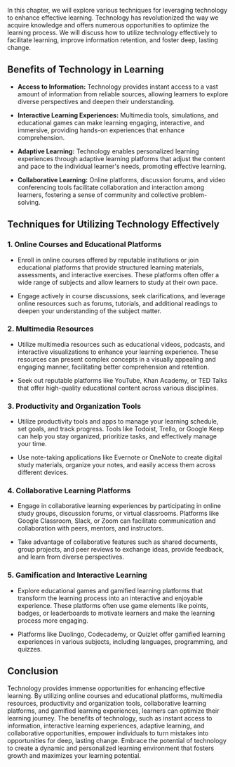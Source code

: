 
In this chapter, we will explore various techniques for leveraging technology to enhance effective learning. Technology has revolutionized the way we acquire knowledge and offers numerous opportunities to optimize the learning process. We will discuss how to utilize technology effectively to facilitate learning, improve information retention, and foster deep, lasting change.

Benefits of Technology in Learning
----------------------------------

* **Access to Information:** Technology provides instant access to a vast amount of information from reliable sources, allowing learners to explore diverse perspectives and deepen their understanding.

* **Interactive Learning Experiences:** Multimedia tools, simulations, and educational games can make learning engaging, interactive, and immersive, providing hands-on experiences that enhance comprehension.

* **Adaptive Learning:** Technology enables personalized learning experiences through adaptive learning platforms that adjust the content and pace to the individual learner's needs, promoting effective learning.

* **Collaborative Learning:** Online platforms, discussion forums, and video conferencing tools facilitate collaboration and interaction among learners, fostering a sense of community and collective problem-solving.

Techniques for Utilizing Technology Effectively
-----------------------------------------------

### 1. Online Courses and Educational Platforms

* Enroll in online courses offered by reputable institutions or join educational platforms that provide structured learning materials, assessments, and interactive exercises. These platforms often offer a wide range of subjects and allow learners to study at their own pace.

* Engage actively in course discussions, seek clarifications, and leverage online resources such as forums, tutorials, and additional readings to deepen your understanding of the subject matter.

### 2. Multimedia Resources

* Utilize multimedia resources such as educational videos, podcasts, and interactive visualizations to enhance your learning experience. These resources can present complex concepts in a visually appealing and engaging manner, facilitating better comprehension and retention.

* Seek out reputable platforms like YouTube, Khan Academy, or TED Talks that offer high-quality educational content across various disciplines.

### 3. Productivity and Organization Tools

* Utilize productivity tools and apps to manage your learning schedule, set goals, and track progress. Tools like Todoist, Trello, or Google Keep can help you stay organized, prioritize tasks, and effectively manage your time.

* Use note-taking applications like Evernote or OneNote to create digital study materials, organize your notes, and easily access them across different devices.

### 4. Collaborative Learning Platforms

* Engage in collaborative learning experiences by participating in online study groups, discussion forums, or virtual classrooms. Platforms like Google Classroom, Slack, or Zoom can facilitate communication and collaboration with peers, mentors, and instructors.

* Take advantage of collaborative features such as shared documents, group projects, and peer reviews to exchange ideas, provide feedback, and learn from diverse perspectives.

### 5. Gamification and Interactive Learning

* Explore educational games and gamified learning platforms that transform the learning process into an interactive and enjoyable experience. These platforms often use game elements like points, badges, or leaderboards to motivate learners and make the learning process more engaging.

* Platforms like Duolingo, Codecademy, or Quizlet offer gamified learning experiences in various subjects, including languages, programming, and quizzes.

Conclusion
----------

Technology provides immense opportunities for enhancing effective learning. By utilizing online courses and educational platforms, multimedia resources, productivity and organization tools, collaborative learning platforms, and gamified learning experiences, learners can optimize their learning journey. The benefits of technology, such as instant access to information, interactive learning experiences, adaptive learning, and collaborative opportunities, empower individuals to turn mistakes into opportunities for deep, lasting change. Embrace the potential of technology to create a dynamic and personalized learning environment that fosters growth and maximizes your learning potential.
